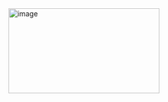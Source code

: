 <img width="299" height="168" alt="image" src="https://github.com/user-attachments/assets/71f7d6ff-552d-481d-a434-23aa76a28c5a" />
